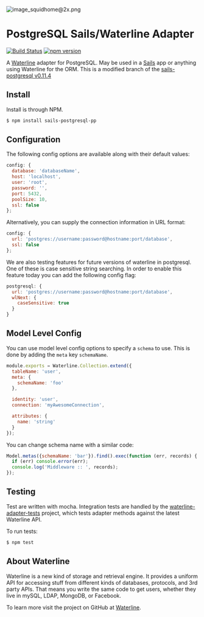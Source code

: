 ![image_squidhome@2x.png](http://i.imgur.com/RIvu9.png)

# PostgreSQL Sails/Waterline Adapter

[![Build Status](https://travis-ci.org/FernandoFranco/sails-postgresql-pp.svg?branch=master)](https://travis-ci.org/FernandoFranco/sails-postgresql-pp)
[![npm version](https://badge.fury.io/js/sails-postgresql-pp.svg)](https://badge.fury.io/js/sails-postgresql-pp)

A [Waterline](https://github.com/balderdashy/waterline) adapter for PostgreSQL. May be used in a [Sails](https://github.com/balderdashy/sails) app or anything using Waterline for the ORM.
This is a modified branch of the [sails-postgresql v0.11.4](https://github.com/balderdashy/sails-postgresql/tree/0.11.x)

## Install

Install is through NPM.

```bash
$ npm install sails-postgresql-pp
```

## Configuration

The following config options are available along with their default values:

```javascript
config: {
  database: 'databaseName',
  host: 'localhost',
  user: 'root',
  password: '',
  port: 5432,
  poolSize: 10,
  ssl: false
};
```
Alternatively, you can supply the connection information in URL format:
```javascript
config: {
  url: 'postgres://username:password@hostname:port/database',
  ssl: false
};
```


We are also testing features for future versions of waterline in postgresql. One of these is case sensitive string searching. In order to enable this feature today you can add the following config flag:

```javascript
postgresql: {
  url: 'postgres://username:password@hostname:port/database',
  wlNext: {
    caseSensitive: true
  }
}
```

## Model Level Config

You can use model level config options to specify a `schema` to use. This is done by adding the `meta` key `schemaName`.

```javascript
module.exports = Waterline.Collection.extend({
  tableName: 'user',
  meta: {
    schemaName: 'foo'
  },

  identity: 'user',
  connection: 'myAwesomeConnection',

  attributes: {
    name: 'string'
  }
});
```

You can change schema name with a similar code:
```javascript
Model.metas({schemaName: 'bar'}).find().exec(function (err, records) {
  if (err) console.error(err);
  console.log('Middleware :: ', records);
});
```

## Testing

Test are written with mocha. Integration tests are handled by the [waterline-adapter-tests](https://github.com/balderdashy/waterline-adapter-tests) project, which tests adapter methods against the latest Waterline API.

To run tests:

```bash
$ npm test
```

## About Waterline

Waterline is a new kind of storage and retrieval engine.  It provides a uniform API for accessing stuff from different kinds of databases, protocols, and 3rd party APIs.  That means you write the same code to get users, whether they live in mySQL, LDAP, MongoDB, or Facebook.

To learn more visit the project on GitHub at [Waterline](https://github.com/balderdashy/waterline).
